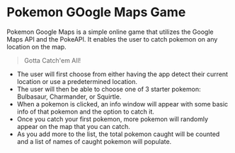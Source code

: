 # Pokemon GOogle Maps Game

Pokemon Google Maps is a simple online game that utilizes the Google Maps API and the PokeAPI. It enables the user to catch pokemon on any location on the map. 

>Gotta Catch'em All!

  - The user will first choose from either having the app detect their current location or use a predetermined location.
  - The user will then be able to choose one of 3 starter pokemon: Bulbasaur, Charmander, or Squirtle.
  - When a pokemon is clicked, an info window will appear with some basic info of that pokemon and the option to catch it.
  - Once you catch your first pokemon, more pokemon will randomly appear on the map that you can catch.
  - As you add more to the list, the total pokemon caught will be counted and a list of names of caught pokemon will populate.
